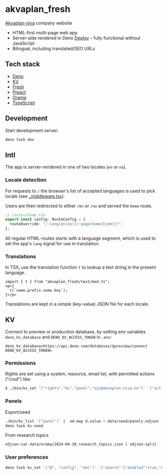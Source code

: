 # akvaplan_fresh

[Akvaplan-niva](https://akvaplan.no/) company website

- HTML-first multi-page web app
- Server-side rendered in Deno [Deploy](https://deno.com/deploy/) – fully
  functional without JavaScript
- Bilingual, including translated/SEO URLs

## Tech stack

- [Deno](https://deno.land/)
- [KV](https://deno.com/kv/)
- [Fresh](https://fresh.deno.dev/)
- [Preact](https://preactjs.com/)
- [Orama](https://oramasearch.com/)
- [TypeScript](https://www.typescriptlang.org/)

## Development

Start development server:

```sh
deno task dev
```

## Intl

The app is server-rendered in one of two locales (`en` or `no`).

### Locale detection

For requests to `/` the browser's list of accepted languages is used to pick
locale (see [_middleware.tsx](routes/_middleware.tsx)).

Users are then redirected to either `/en` or `/no` and served the `Home` route.

```ts
// routes/home.tsx
export const config: RouteConfig = {
  routeOverride: "/:lang(en|no){/:page(home|hjem)}?",
};
```

All regular HTML-routes starts with a language segment, which is used to set the
app's `lang` signal for use in translation.

### Translations

In TSX, use the translation function `t` to lookup a text string in the present
language.

```tsx
import { t } from "akvaplan_fresh/text/mod.ts";
<p>{
  t(`some.prefix.some.key`);
}</p>
```

Translations are kept in a simple (key-value) JSON file for each locale.

## KV

Connect to preview or production database, by setting env variables
`deno_kv_database` and `DENO_KV_ACCESS_TOKEN` in `.env`:

```
deno_kv_database=https://api.deno.com/databases/$preview/connect
DENO_KV_ACCESS_TOKEN=
```

### Permissions

Rights are set using a system, resource, email list, with permitted actions
("crud") like:

```sh
$ ./bin/kv_set '["rights","kv","panel","xyz@akvaplan.niva.no"]' '{"actions":"cru"}'
```

### Panels

Export/seed

```sh
./bin/kv_list '["panel"]' |  nd-map d.value > data/seed/panels.ndjson
deno task kv-seed
```

From research topics

```sh
ndjson-cat data/orama/2024-04-30_research_topics.json | ndjson-split  | nd-map '{id,text,intl: {name}}=d, intl={ no: { title: name.no}, en: { title: name.en } }, { id, theme: "dark", backdrop: true, image: { cloudinary: "snlcxc38hperptakjpi5" }, ...d, intl, comment: text, draft: true}' >> data/seed/panels.ndjson
```

### User preferences

```sh
deno task kv_set '["@", "config", "nmi"]' '{"search":{"enabled":true,"exclude":["person","pubs"]},"cristin":{"enabled":true}}'
```
